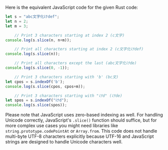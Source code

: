 Here is the equivalent JavaScript code for the given Rust code:

```javascript
let s = "abc文字化けdef";
let n = 2;
let m = 3;

    // Print 3 characters starting at index 2 (c文字)
console.log(s.slice(n, n+m));

    // Print all characters starting at index 2 (c文字化けdef)
console.log(s.slice(n));

    // Print all characters except the last (abc文字化けde)
console.log(s.slice(0, -1));

    // Print 3 characters starting with 'b' (bc文)
let cpos = s.indexOf('b');
console.log(s.slice(cpos, cpos+m));

    // Print 3 characters starting with "けd" (けde)
let spos = s.indexOf("けd");
console.log(s.slice(spos));
```

Please note that JavaScript uses zero-based indexing as well. For handling Unicode correctly, JavaScript's `.slice()` function should suffice, but for more complex use cases you might need libraries like `string.prototype.codePointAt` or `Array.from`. This code does not handle multi-byte UTF-8 characters explicitly because UTF-16 and JavaScript strings are designed to handle Unicode characters well.
